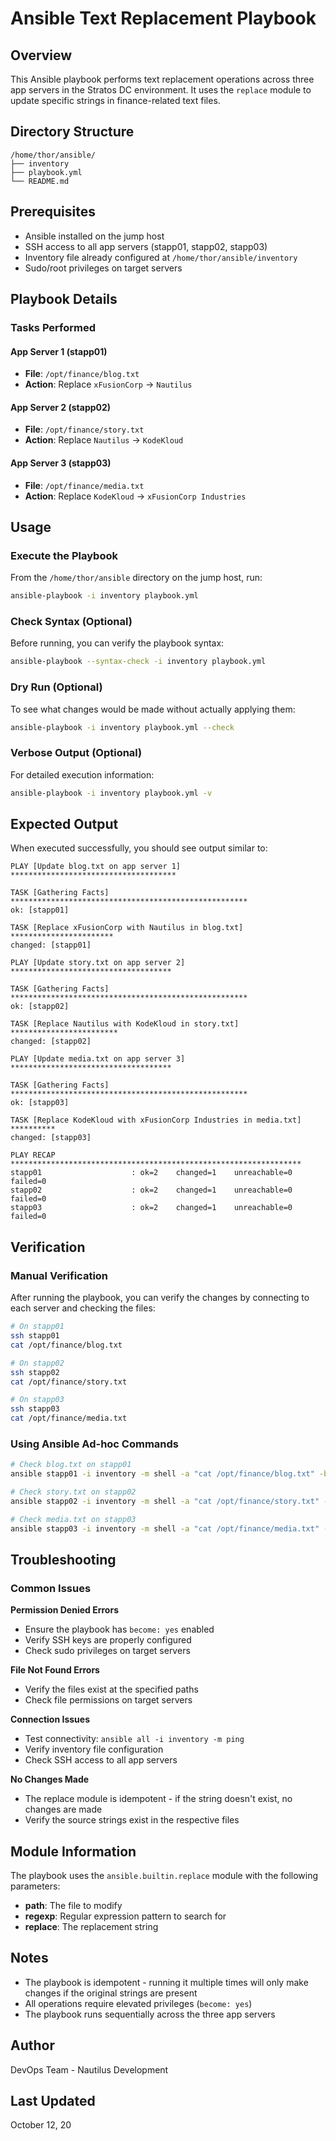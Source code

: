 # Ansible Text Replacement Playbook

## Overview
This Ansible playbook performs text replacement operations across three app servers in the Stratos DC environment. It uses the `replace` module to update specific strings in finance-related text files.

## Directory Structure
```
/home/thor/ansible/
├── inventory
├── playbook.yml
└── README.md
```

## Prerequisites
- Ansible installed on the jump host
- SSH access to all app servers (stapp01, stapp02, stapp03)
- Inventory file already configured at `/home/thor/ansible/inventory`
- Sudo/root privileges on target servers

## Playbook Details

### Tasks Performed

#### App Server 1 (stapp01)
- **File**: `/opt/finance/blog.txt`
- **Action**: Replace `xFusionCorp` → `Nautilus`

#### App Server 2 (stapp02)
- **File**: `/opt/finance/story.txt`
- **Action**: Replace `Nautilus` → `KodeKloud`

#### App Server 3 (stapp03)
- **File**: `/opt/finance/media.txt`
- **Action**: Replace `KodeKloud` → `xFusionCorp Industries`

## Usage

### Execute the Playbook
From the `/home/thor/ansible` directory on the jump host, run:

```bash
ansible-playbook -i inventory playbook.yml
```

### Check Syntax (Optional)
Before running, you can verify the playbook syntax:

```bash
ansible-playbook --syntax-check -i inventory playbook.yml
```

### Dry Run (Optional)
To see what changes would be made without actually applying them:

```bash
ansible-playbook -i inventory playbook.yml --check
```

### Verbose Output (Optional)
For detailed execution information:

```bash
ansible-playbook -i inventory playbook.yml -v
```

## Expected Output
When executed successfully, you should see output similar to:

```
PLAY [Update blog.txt on app server 1] *************************************

TASK [Gathering Facts] *****************************************************
ok: [stapp01]

TASK [Replace xFusionCorp with Nautilus in blog.txt] ***********************
changed: [stapp01]

PLAY [Update story.txt on app server 2] ************************************

TASK [Gathering Facts] *****************************************************
ok: [stapp02]

TASK [Replace Nautilus with KodeKloud in story.txt] ************************
changed: [stapp02]

PLAY [Update media.txt on app server 3] ************************************

TASK [Gathering Facts] *****************************************************
ok: [stapp03]

TASK [Replace KodeKloud with xFusionCorp Industries in media.txt] **********
changed: [stapp03]

PLAY RECAP *****************************************************************
stapp01                    : ok=2    changed=1    unreachable=0    failed=0
stapp02                    : ok=2    changed=1    unreachable=0    failed=0
stapp03                    : ok=2    changed=1    unreachable=0    failed=0
```

## Verification

### Manual Verification
After running the playbook, you can verify the changes by connecting to each server and checking the files:

```bash
# On stapp01
ssh stapp01
cat /opt/finance/blog.txt

# On stapp02
ssh stapp02
cat /opt/finance/story.txt

# On stapp03
ssh stapp03
cat /opt/finance/media.txt
```

### Using Ansible Ad-hoc Commands
```bash
# Check blog.txt on stapp01
ansible stapp01 -i inventory -m shell -a "cat /opt/finance/blog.txt" -b

# Check story.txt on stapp02
ansible stapp02 -i inventory -m shell -a "cat /opt/finance/story.txt" -b

# Check media.txt on stapp03
ansible stapp03 -i inventory -m shell -a "cat /opt/finance/media.txt" -b
```

## Troubleshooting

### Common Issues

**Permission Denied Errors**
- Ensure the playbook has `become: yes` enabled
- Verify SSH keys are properly configured
- Check sudo privileges on target servers

**File Not Found Errors**
- Verify the files exist at the specified paths
- Check file permissions on target servers

**Connection Issues**
- Test connectivity: `ansible all -i inventory -m ping`
- Verify inventory file configuration
- Check SSH access to all app servers

**No Changes Made**
- The replace module is idempotent - if the string doesn't exist, no changes are made
- Verify the source strings exist in the respective files

## Module Information

The playbook uses the `ansible.builtin.replace` module with the following parameters:
- **path**: The file to modify
- **regexp**: Regular expression pattern to search for
- **replace**: The replacement string

## Notes
- The playbook is idempotent - running it multiple times will only make changes if the original strings are present
- All operations require elevated privileges (`become: yes`)
- The playbook runs sequentially across the three app servers

## Author
DevOps Team - Nautilus Development

## Last Updated
October 12, 20
